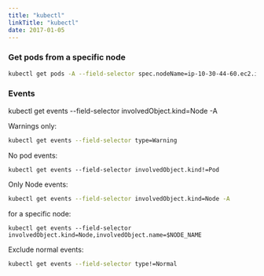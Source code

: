 ```yaml
---
title: "kubectl"
linkTitle: "kubectl"
date: 2017-01-05
---
```


### Get pods from a specific node

```bash
kubectl get pods -A --field-selector spec.nodeName=ip-10-30-44-60.ec2.internal
```

### Events


kubectl get events --field-selector involvedObject.kind=Node -A


Warnings only:

```bash
kubectl get events --field-selector type=Warning
```

No pod events:

```
kubectl get events --field-selector involvedObject.kind!=Pod
```

Only Node events:

```bash
kubectl get events --field-selector involvedObject.kind=Node -A
```

for a specific node:

```
kubectl get events --field-selector involvedObject.kind=Node,involvedObject.name=$NODE_NAME
```

Exclude normal events:

```bash
kubectl get events --field-selector type!=Normal
```
